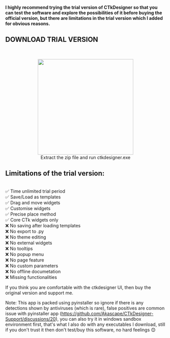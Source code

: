 **I highly recommend trying the trial version of CTkDesigner so that you can test the software and explore the possibilities of it before buying the official version, 
but there are limitations in the trial version which I added for obvious reasons.**

## DOWNLOAD TRIAL VERSION
<br> <p align='center'> [<img src="https://img.shields.io/badge/Download-Trial-informational?&logo=python&logoColor=yellow&color=white" width="300">](https://github.com/Akascape/CTkDesigner-Support/releases/download/trial-version/CTkDesigner-Trial.zip)  </br>
Extract the zip file and run ctkdesigner.exe

## Limitations of the trial version:
<br> ✅ Time unlimited trial period
<br> ✅ Save/Load as templates
<br> ✅ Drag and move widgets
<br> ✅ Customise widgets
<br> ✅ Precise place method
<br> ✅ Core CTk widgets only
<br> ❌ No saving after loading templates
<br> ❌ No export to .py
<br> ❌ No theme editing
<br> ❌ No external widgets
<br> ❌ No tooltips
<br> ❌ No popup menu
<br> ❌ No page feature
<br> ❌ No custom parameters
<br> ❌ No offline documetation
<br> ❌ Missing functionalities

If you think you are comfortable with the ctkdesigner UI, then buy the original version and support me. 

Note: This app is packed using pyinstaller so ignore if there is any detections shown by antiviruses (which is rare), false positives are common issue with pyinstaller app (https://github.com/Akascape/CTkDesigner-Support/discussions/20), you can also try it in windows sandbox environment first, that's what I also do with any executables I download, still if you don't trust it then don't test/buy this software, no hard feelings 😊
